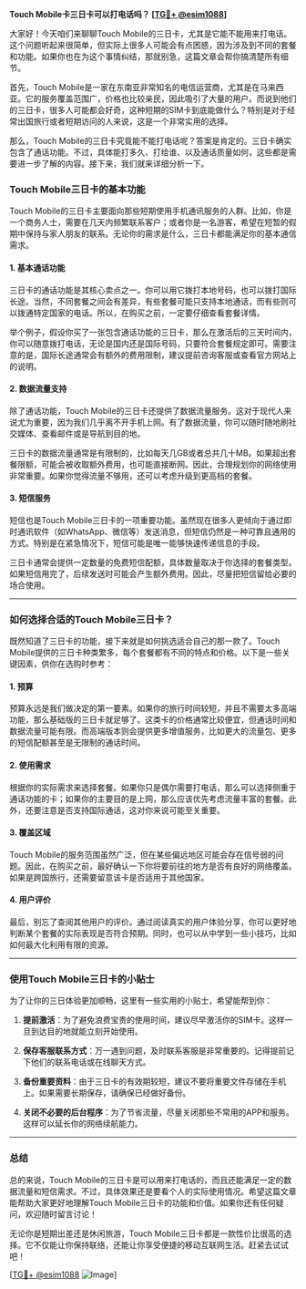 **Touch Mobile卡三日卡可以打电话吗？ [[TG💪+ @esim1088](https://t.me/s/esim1088)]**

大家好！今天咱们来聊聊Touch Mobile的三日卡，尤其是它能不能用来打电话。这个问题听起来很简单，但实际上很多人可能会有点困惑，因为涉及到不同的套餐和功能。如果你也在为这个事情纠结，那就别急，这篇文章会帮你搞清楚所有细节。

首先，Touch Mobile是一家在东南亚非常知名的电信运营商，尤其是在马来西亚。它的服务覆盖范围广，价格也比较亲民，因此吸引了大量的用户。而说到他们的三日卡，很多人可能都会好奇，这种短期的SIM卡到底能做什么？特别是对于经常出国旅行或者短期访问的人来说，这是一个非常实用的选择。

那么，Touch Mobile的三日卡究竟能不能打电话呢？答案是肯定的。三日卡确实包含了通话功能。不过，具体能打多久、打给谁、以及通话质量如何，这些都是需要进一步了解的内容。接下来，我们就来详细分析一下。

### **Touch Mobile三日卡的基本功能**

Touch Mobile的三日卡主要面向那些短期使用手机通讯服务的人群。比如，你是一个商务人士，需要在几天内频繁联系客户；或者你是一名游客，希望在短暂的假期中保持与家人朋友的联系。无论你的需求是什么，三日卡都能满足你的基本通信需求。

#### **1. 基本通话功能**
三日卡的通话功能是其核心卖点之一。你可以用它拨打本地号码，也可以拨打国际长途。当然，不同套餐之间会有差异，有些套餐可能只支持本地通话，而有些则可以拨通特定国家的电话。所以，在购买之前，一定要仔细查看套餐详情。

举个例子，假设你买了一张包含通话功能的三日卡，那么在激活后的三天时间内，你可以随意拨打电话，无论是国内还是国际号码，只要符合套餐规定即可。需要注意的是，国际长途通常会有额外的费用限制，建议提前咨询客服或查看官方网站上的说明。

#### **2. 数据流量支持**
除了通话功能，Touch Mobile的三日卡还提供了数据流量服务。这对于现代人来说尤为重要，因为我们几乎离不开手机上网。有了数据流量，你可以随时随地刷社交媒体、查看邮件或是导航到目的地。

三日卡的数据流量通常是有限制的，比如每天几GB或者总共几十MB。如果超出套餐限额，可能会被收取额外费用，也可能直接断网。因此，合理规划你的网络使用非常重要。如果你觉得流量不够用，还可以考虑升级到更高档的套餐。

#### **3. 短信服务**
短信也是Touch Mobile三日卡的一项重要功能。虽然现在很多人更倾向于通过即时通讯软件（如WhatsApp、微信等）发送消息，但短信仍然是一种可靠且通用的方式。特别是在紧急情况下，短信可能是唯一能够快速传递信息的手段。

三日卡通常会提供一定数量的免费短信配额，具体数量取决于你选择的套餐类型。如果短信用完了，后续发送时可能会产生额外费用。因此，尽量把短信留给必要的场合使用。

---

### **如何选择合适的Touch Mobile三日卡？**

既然知道了三日卡的功能，接下来就是如何挑选适合自己的那一款了。Touch Mobile提供的三日卡种类繁多，每个套餐都有不同的特点和价格。以下是一些关键因素，供你在选购时参考：

#### **1. 预算**
预算永远是我们做决定的第一要素。如果你的旅行时间较短，并且不需要太多高端功能，那么基础版的三日卡就足够了。这类卡的价格通常比较便宜，但通话时间和数据流量可能有限。而高端版本则会提供更多增值服务，比如更大的流量包、更多的短信配额甚至是无限制的通话时间。

#### **2. 使用需求**
根据你的实际需求来选择套餐。如果你只是偶尔需要打电话，那么可以选择侧重于通话功能的卡；如果你的主要目的是上网，那么应该优先考虑流量丰富的套餐。此外，还要注意是否支持国际通话，这对你来说可能至关重要。

#### **3. 覆盖区域**
Touch Mobile的服务范围虽然广泛，但在某些偏远地区可能会存在信号弱的问题。因此，在购买之前，最好确认一下你将要前往的地方是否有良好的网络覆盖。如果是跨国旅行，还需要留意该卡是否适用于其他国家。

#### **4. 用户评价**
最后，别忘了查阅其他用户的评价。通过阅读真实的用户体验分享，你可以更好地判断某个套餐的实际表现是否符合预期。同时，也可以从中学到一些小技巧，比如如何最大化利用有限的资源。

---

### **使用Touch Mobile三日卡的小贴士**

为了让你的三日体验更加顺畅，这里有一些实用的小贴士，希望能帮到你：

1. **提前激活**：为了避免浪费宝贵的使用时间，建议尽早激活你的SIM卡。这样一旦到达目的地就能立刻开始使用。
   
2. **保存客服联系方式**：万一遇到问题，及时联系客服是非常重要的。记得提前记下他们的联系电话或在线聊天方式。

3. **备份重要资料**：由于三日卡的有效期较短，建议不要将重要文件存储在手机上。如果需要长期保存，请确保已经做好备份。

4. **关闭不必要的后台程序**：为了节省流量，尽量关闭那些不常用的APP和服务。这样可以延长你的网络续航能力。

---

### **总结**

总的来说，Touch Mobile的三日卡是可以用来打电话的，而且还能满足一定的数据流量和短信需求。不过，具体效果还是要看个人的实际使用情况。希望这篇文章能帮助大家更好地理解Touch Mobile三日卡的功能和价值。如果你还有任何疑问，欢迎随时留言讨论！

无论你是短期出差还是休闲旅游，Touch Mobile三日卡都是一款性价比很高的选择。它不仅能让你保持联络，还能让你享受便捷的移动互联网生活。赶紧去试试吧！

[[TG💪+ @esim1088](https://t.me/s/esim1088) ![Image](https://i.postimg.cc/4NQfJmqS/Snipaste-2025-05-13-00-14-12.png)]